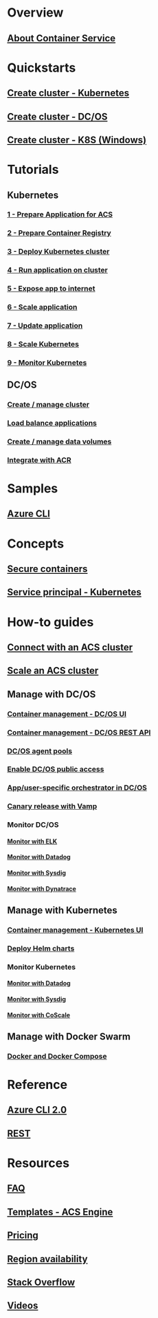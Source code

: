 # Overview
## [About Container Service](container-service-intro.md)

# Quickstarts
## [Create cluster - Kubernetes](container-service-kubernetes-walkthrough.md)
## [Create cluster - DC/OS](container-service-dcos-quickstart.md)
## [Create cluster - K8S (Windows)](container-service-kubernetes-windows-walkthrough.md)

# Tutorials
## Kubernetes
### [1 - Prepare Application for ACS](container-service-tutorial-kubernetes-prepare-app.md)
### [2 - Prepare Container Registry](container-service-tutorial-kubernetes-prepare-acr.md)
### [3 - Deploy Kubernetes cluster](container-service-tutorial-kubernetes-deploy-cluster.md)
### [4 - Run application on cluster](container-service-tutorial-kubernetes-deploy-application.md)
### [5 - Expose app to internet](container-service-tutorial-kubernetes-expose-application.md)
### [6 - Scale application](container-service-tutorial-kubernetes-scale-application.md)
### [7 - Update application](container-service-tutorial-kubernetes-update-application.md)
### [8 - Scale Kubernetes](container-service-tutorial-kubernetes-scale-cluster.md)
### [9 - Monitor Kubernetes](container-service-tutorial-kubernetes-monitor-cluster.md)
## DC/OS
### [Create / manage cluster](container-service-dcos-manage-tutorial.md)
### [Load balance applications](container-service-load-balancing.md)
### [Create / manage data volumes](container-service-dcos-fileshare.md)
### [Integrate with ACR](container-service-dcos-acr.md)

# Samples
## [Azure CLI](cli-samples.md)

# Concepts
## [Secure containers](container-service-security.md)
## [Service principal - Kubernetes](container-service-kubernetes-service-principal.md)

# How-to guides
## [Connect with an ACS cluster](container-service-connect.md)
## [Scale an ACS cluster](container-service-scale.md)
## Manage with DC/OS
### [Container management - DC/OS UI](container-service-mesos-marathon-ui.md)
### [Container management - DC/OS REST API](container-service-mesos-marathon-rest.md)
### [DC/OS agent pools](container-service-dcos-agents.md)
### [Enable DC/OS public access](container-service-enable-public-access.md)
### [App/user-specific orchestrator in DC/OS](container-service-application-specific-marathon.md)
### [Canary release with Vamp](container-service-dcos-vamp-canary-release.md)
### Monitor DC/OS
#### [Monitor with ELK](container-service-monitoring-elk.md)
#### [Monitor with Datadog](container-service-monitoring.md)
#### [Monitor with Sysdig](container-service-monitoring-sysdig.md)
#### [Monitor with Dynatrace](container-service-monitoring-dynatrace.md)
## Manage with Kubernetes
### [Container management - Kubernetes UI](container-service-kubernetes-ui.md)
### [Deploy Helm charts](container-service-kubernetes-helm.md)
### Monitor Kubernetes
#### [Monitor with Datadog](container-service-kubernetes-datadog.md)
#### [Monitor with Sysdig](container-service-kubernetes-sysdig.md)
#### [Monitor with CoScale](container-service-kubernetes-coscale.md)
## Manage with Docker Swarm
### [Docker and Docker Compose](container-service-docker-swarm.md)

# Reference
## [Azure CLI 2.0](/cli/azure/acs)
## [REST](/rest/api/compute/containerservices)

# Resources
## [FAQ](container-service-faq.md)
## [Templates - ACS Engine](https://github.com/Azure/acs-engine)
## [Pricing](https://azure.microsoft.com/pricing/details/container-service/)
## [Region availability](https://azure.microsoft.com/regions/services/)
## [Stack Overflow](http://stackoverflow.com/questions/tagged/azure-container-service)
## [Videos](https://azure.microsoft.com/resources/videos/index/?services=container-service&sort=newest)